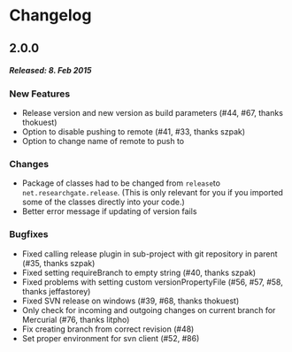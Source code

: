 # Changelog


## 2.0.0
##### Released: 8. Feb 2015

### New Features

* Release version and new version as build parameters (#44, #67, thanks thokuest)
* Option to disable pushing to remote (#41, #33, thanks szpak)
* Option to change name of remote to push to

### Changes

* Package of classes had to be changed from ```release```to ```net.researchgate.release```. (This is only relevant for you if you imported some of the classes directly into your code.)
* Better error message if updating of version fails

### Bugfixes

* Fixed calling release plugin in sub-project with git repository in parent (#35, thanks szpak)
* Fixed setting requireBranch to empty string (#40, thanks szpak)
* Fixed problems with setting custom versionPropertyFile (#56, #57, #58, thanks jeffastorey)
* Fixed SVN release on windows (#39, #68, thanks thokuest)
* Only check for incoming and outgoing changes on current branch for Mercurial (#76, thanks litpho)
* Fix creating branch from correct revision (#48)
* Set proper environment for svn client (#52, #86)
